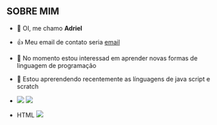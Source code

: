 ## SOBRE MIM
- 👋 OI, me chamo **Adriel**
- 👍 Meu email de contato seria [email](cruz.adriel@escola.pr.gov.br)
- 👀 No momento estou interessad em aprender novas formas de linguagem de programação
- 🌱 Estou aprerendendo recentemente as línguagens de java script e scratch
- ![](https://img.shields.io/badge/Scratch-4D97FF?style=for-the-badge&logo=Scratch&logoColor=white) ![](https://img.shields.io/badge/JavaScript-323330?style=for-the-badge&logo=javascript&logoColor=F7DF1E)  





- HTML   <img src="https://img.shields.io/badge/Scratch-4D97FF?style=for-the-badge&logo=Scratch&logoColor=white" />
